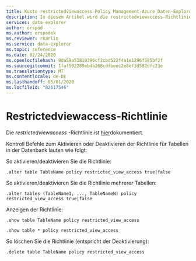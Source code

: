 ```yaml
---
title: Kusto restrictedviewaccess Policy Management-Azure Daten-Explorer
description: In diesem Artikel wird die restrictedviewaccess-Richtlinie in Azure Daten-Explorer beschrieben.
services: data-explorer
author: orspod
ms.author: orspodek
ms.reviewer: rkarlin
ms.service: data-explorer
ms.topic: reference
ms.date: 02/24/2020
ms.openlocfilehash: 9da59a53819396cf2cbd522f4a1e1296f585bf2f
ms.sourcegitcommit: 1faf502280ebda268cdfbeec2e8ef3d582dfc23e
ms.translationtype: MT
ms.contentlocale: de-DE
ms.lasthandoff: 05/01/2020
ms.locfileid: "82617546"
---
```

# <a name="restrictedviewaccess-policy"></a>Restrictedviewaccess-Richtlinie

Die *restrictedviewaccess* -Richtlinie ist [hier](../management/restrictedviewaccesspolicy.md)dokumentiert.

Kontroll Befehle zum Aktivieren oder Deaktivieren der Richtlinie für Tabellen in der Datenbank lauten wie folgt:

So aktivieren/deaktivieren Sie die Richtlinie:
```kusto
.alter table TableName policy restricted_view_access true|false
```

So aktivieren/deaktivieren Sie die Richtlinie mehrerer Tabellen:
```kusto
.alter tables (TableName1, ..., TableNameN) policy restricted_view_access true|false
```

Anzeigen der Richtlinie:
```kusto
.show table TableName policy restricted_view_access  

.show table * policy restricted_view_access  
```

So löschen Sie die Richtlinie (entspricht der Deaktivierung):
```kusto
.delete table TableName policy restricted_view_access  
```
